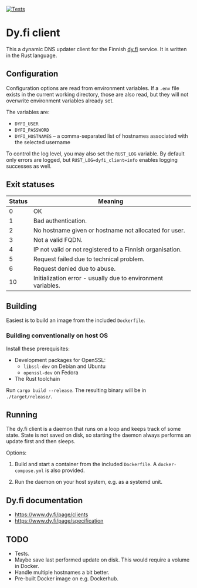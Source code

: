 [![Tests](https://github.com/ronjakoi/dyfi-client/actions/workflows/rust.yml/badge.svg)](https://github.com/ronjakoi/dyfi-client/actions/workflows/rust.yml)
# Dy.fi client

This a dynamic DNS updater client for the Finnish [dy.fi](https://www.dy.fi/) service.
It is written in the Rust language.

## Configuration

Configuration options are read from environment variables.
If a `.env` file exists in the current working directory, those are also read,
but they will not overwrite environment variables already set.

The variables are:

* `DYFI_USER`
* `DYFI_PASSWORD`
* `DYFI_HOSTNAMES` – a comma-separated list of hostnames associated with the selected username

To control the log level, you may also set the `RUST_LOG` variable.
By default only errors are logged, but `RUST_LOG=dyfi_client=info` enables logging successes as well.

## Exit statuses

| Status  | Meaning                                                      |
| ------- | ------------------------------------------------------------ |
| 0       | OK                                                           |
| 1       | Bad authentication.                                          |
| 2       | No hostname given or hostname not allocated for user.        |
| 3       | Not a valid FQDN.                                            |
| 4       | IP not valid or not registered to a Finnish organisation.    |
| 5       | Request failed due to technical problem.                     |
| 6       | Request denied due to abuse.                                 |
| 10      | Initialization error - usually due to environment variables. |

## Building

Easiest is to build an image from the included `Dockerfile`.

### Building conventionally on host OS

Install these prerequisites:

* Development packages for OpenSSL:
    * `libssl-dev` on Debian and Ubuntu
	* `openssl-dev` on Fedora
* The Rust toolchain

Run `cargo build --release`.
The resulting binary will be in `./target/release/`.

## Running

The dy.fi client is a daemon that runs on a loop and keeps track of some state.
State is not saved on disk, so starting the daemon always performs an update first
and then sleeps.

Options:

1. Build and start a container from the included `Dockerfile`.
A `docker-compose.yml` is also provided.

2. Run the daemon on your host system, e.g. as a systemd unit.

## Dy.fi documentation

* https://www.dy.fi/page/clients
* https://www.dy.fi/page/specification

## TODO

* Tests.
* Maybe save last performed update on disk. This would require a volume in Docker.
* Handle multiple hostnames a bit better.
* Pre-built Docker image on e.g. Dockerhub.
